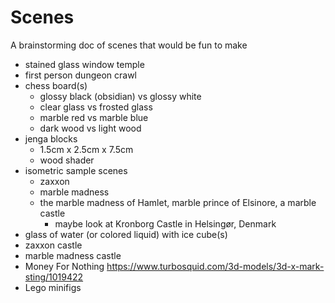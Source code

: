 # Scenes

A brainstorming doc of scenes that would be fun to make

- stained glass window temple
- first person dungeon crawl
- chess board(s)
  - glossy black (obsidian) vs glossy white
  - clear glass vs frosted glass
  - marble red vs marble blue
  - dark wood vs light wood
- jenga blocks
  - 1.5cm x 2.5cm x 7.5cm
  - wood shader
- isometric sample scenes
  - zaxxon
  - marble madness
  - the marble madness of Hamlet, marble prince of Elsinore, a marble
    castle
    - maybe look at Kronborg Castle in Helsingør, Denmark
- glass of water (or colored liquid) with ice cube(s)
- zaxxon castle
- marble madness castle
- Money For Nothing https://www.turbosquid.com/3d-models/3d-x-mark-sting/1019422
- Lego minifigs


